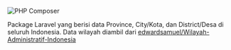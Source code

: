 
![PHP Composer](https://github.com/turahe/master-data/workflows/PHP%20Composer/badge.svg)

Package Laravel yang berisi data Province, City/Kota, dan District/Desa di seluruh Indonesia.
Data wilayah diambil dari [edwardsamuel/Wilayah-Administratif-Indonesia](https://github.com/edwardsamuel/Wilayah-Administratif-Indonesia)
